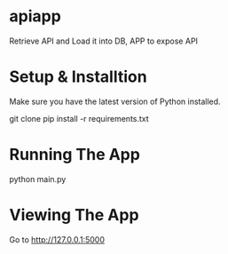 # apiapp
Retrieve API and Load it into DB, APP to expose API

# Setup & Installtion
Make sure you have the latest version of Python installed.

git clone <repo-url>
pip install -r requirements.txt
  
# Running The App
python main.py
  
# Viewing The App
Go to http://127.0.0.1:5000
